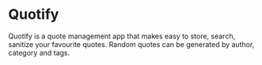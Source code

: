 # Quotify

Quotify is a quote management app that makes easy to store, search, sanitize your favourite quotes. Random quotes can be generated by author, category and tags.


